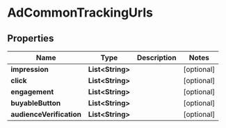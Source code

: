 

# AdCommonTrackingUrls


## Properties

| Name | Type | Description | Notes |
|------------ | ------------- | ------------- | -------------|
|**impression** | **List&lt;String&gt;** |  |  [optional] |
|**click** | **List&lt;String&gt;** |  |  [optional] |
|**engagement** | **List&lt;String&gt;** |  |  [optional] |
|**buyableButton** | **List&lt;String&gt;** |  |  [optional] |
|**audienceVerification** | **List&lt;String&gt;** |  |  [optional] |



